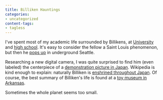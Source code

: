 ```yaml
---
title: Billiken Hauntings
categories:
- uncategorized
content-tags:
- tagless
---
```


I've spent most of my academic life surrounded by Billikens, at [University][1] and [high school][2].  It's easy to consider the fellow a Saint Louis phenomenon, but then he [pops up][3] in underground Seattle.

   [1]: http://www.slu.edu/readstory/more/699
   [2]: http://www.sluh.org/billiken.cfm
   [3]: /media/2006-03-27-billiken-hauntings/PICT1893.JPG

Researching a new digital camera, I was quite surprised to find him (even labeled) the centerpiece of a [demonstration picture in Japan][4].  Wikipedia is kind enough to explain: naturally Billiken is [enshrined throughout Japan][5].  Of course, the best summary of Billiken's life is found at a [toy museum in Arkansas][6].

   [4]: http://plusd.itmedia.co.jp/lifestyle/articles/0603/24/news100_2.html
   [5]: http://en.wikipedia.org/wiki/Billiken
   [6]: http://www.rogersarkansas.com/museum/donationOfTheMonth/02-04.asp

Sometimes the whole planet seems too small.
